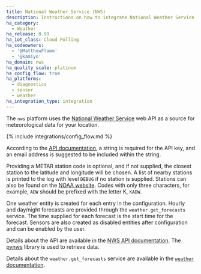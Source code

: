 ```yaml
---
title: National Weather Service (NWS)
description: Instructions on how to integrate National Weather Service data within Home Assistant.
ha_category:
  - Weather
ha_release: 0.99
ha_iot_class: Cloud Polling
ha_codeowners:
  - '@MatthewFlamm'
  - '@kamiyo'
ha_domain: nws
ha_quality_scale: platinum
ha_config_flow: true
ha_platforms:
  - diagnostics
  - sensor
  - weather
ha_integration_type: integration
---
```


The `nws` platform uses the [National Weather Service](https://www.weather.gov) web API as a source for meteorological data for your location.

{% include integrations/config_flow.md %}

According to the [API documentation](https://www.weather.gov/documentation/services-web-api/), a string is required for the API key, and an email address is suggested to be included within the string.

Providing a METAR station code is optional, and if not supplied, the closest station to the latitude and longitude will be chosen. A list of nearby stations is printed to the log with level `DEBUG` if no station is supplied. Stations can also be found on the [NOAA website](https://www.cnrfc.noaa.gov/metar.php). Codes with only three characters, for example, `ADW` should be prefixed with the letter K, `KADW`.

One weather entity is created for each entry in the configuration. Hourly and day/night forecasts are provided through the `weather.get_forecasts` service. The time supplied for each forecast is the start time for the forecast. Sensors are also created as disabled entities after configuration and can be enabled by the user.

Details about the API are available in the [NWS API documentation](https://www.weather.gov/documentation/services-web-api). The [pynws](https://github.com/MatthewFlamm/pynws) library is used to retrieve data.

Details about the `weather.get_forecasts` service are available in the [`weather` documentation](/integrations/weather/).
